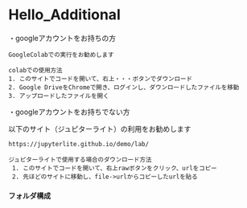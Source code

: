 # Hello_Additional

・googleアカウントをお持ちの方

    GoogleColabでの実行をお勧めします

```
colabでの使用方法
1. このサイトでコードを開いて、右上・・・ボタンでダウンロード
2. Google DriveをChromeで開き、ログインし、ダウンロードしたファイルを移動
3. アップロードしたファイルを開く
```

・googleアカウントをお持ちでない方

以下のサイト（ジュピターライト）の利用をお勧めします

    https://jupyterlite.github.io/demo/lab/

```
ジュピターライトで使用する場合のダウンロード方法
 1. このサイトでコードを開いて、右上rawボタンをクリック、urlをコピー
 2. 先ほどのサイトに移動し、file->urlからコピーしたurlを貼る
```


#### フォルダ構成

